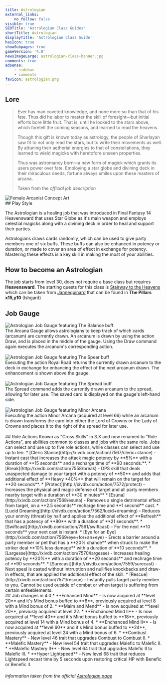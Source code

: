 ```yaml
---
title: Astrologian
external_links:
    no_follow: false
visible: true
SEOTitle: 'Astrologian Class Guides'
shortTitle: Astrologian
displayTitle: 'Astrologian Class Guide'
hasIcon: true
showSubpages: true
gameVersion: '4.0'
newsImageLarge: astrologian-class-banner.jpg
comments: true
adsense:
    - sidebar
    - comments
favicon: astrologian.png
---
```


## Lore
<div class="row">
  <div class="col-md-6">
      <blockquote>
          <p>Ever has man coveted knowledge, and none more so than that of his fate. Thus did he labor to master the skill of foresight—but initial efforts bore little fruit. That is, until he looked to the stars above, which foretell the coming seasons, and learned to read the heavens.</p>
          <p>Though this gift is known today as astrology, the people of Sharlayan saw fit to not only read the stars, but to write their movements as well. By attuning their aetherial energies to that of constellations, they learned to wield magicks with heretofore unseen properties.</p>
          <p>Thus was astromancy born—a new form of magick which grants its users power over fate. Employing a star globe and divining deck in their miraculous deeds, fortune always smiles upon these masters of arcana.</p>
          <footer>Taken from the <cite title="Source Title">official job description</cite></footer>
    </blockquote>
  </div>
  
  <div class="col-md-4">
      <img src="http://fellcleave.com/user/pages/04.jobs/01.astrologian/astrologian-concept-art.png" alt="Female Arcanist Concept Art">
  </div>   
</div>
## Play Style

The Astrologian is a healing job that was introduced in Final Fantasy 14 Heavensward that uses Star Globe as it's main weapon and employs celestial magicks along with a divining deck in order to heal and support their parties.

Astrologians draws cards randomly, which can be used to give party members one of six buffs. These buffs can also be enhanced in potency or duration, or made to cover an area of effect in exchange for potency. Mastering these effects is a key skill in making the most of your abilities.

## How to become an Astrologian
The job starts from level 30, does not require a base class but requires **Heavensward**. The starting quests for this class is [Stairway to the Heavens](http://xivdb.com/quest/67548/stairway+to+the+heavens) which can be taken from [Jannequinard](http://xivdb.com/npc/1012222/jannequinard) that can be found in **The Pillars x15,y10** (Ishgard)

## Job Gauge
<div class="row">
  <div class="col-md-5">
 <img src="http://fellcleave.com/user/pages/04.jobs/01.astrologian/astrologian-job-gauge-the-balance.png" alt="Astrologian Job Gauge featuring The Balance buff">
  </div>
   <div class="col-md-5">
      The Arcana Gauge allows astrologians to keep track of which cards (arcanum) are currently drawn. An arcanum is drawn by using the action Draw, and is placed in the middle of the gauge. Using the Draw command again executes the arcanum's corresponding action.
  </div>   
</div>
<br />
<div class="row">
  <div class="col-md-5">
      <img src="http://fellcleave.com/user/pages/04.jobs/01.astrologian/astrologian-job-gauge-the-spear.png" alt="Astrologian Job Gauge featuring The Spear buff">
  </div>
   <div class="col-md-5">
      Executing the action Royal Road returns the currently drawn arcanum to the deck in exchange for enhancing the effect of the next arcanum drawn. The enhancement is shown above the gauge.
  </div>   
</div>
<br />
<div class="row">
  <div class="col-md-5">
 <img src="http://fellcleave.com/user/pages/04.jobs/01.astrologian/astrologian-job-gauge-the-spread.png" alt="Astrologian Job Gauge featuring The Spread buff">
  </div>
   <div class="col-md-5">
      The Spread command adds the currently drawn arcanum to the spread, allowing for later use. The saved card is displayed on the gauge's left-hand side.
  </div>   
</div>
<br />
<div class="row">
  <div class="col-md-5">
 <img src="http://fellcleave.com/user/pages/04.jobs/01.astrologian/astrologian-job-gauge-minor-arcana.png" alt="Astrologian Job Gauge featuring Minor Arcana">
  </div>
   <div class="col-md-5">
      Executing the action Minor Arcana (acquired at level 66) while an arcanum is drawn transforms the card into either the Lord of Crowns or the Lady of Crowns and places it to the right of the spread for later use.
  </div>   
</div>
<br />
## Role Actions
Known as "Cross Skills" in 3.X and now renamed to "Role Actions", are abilities common to classes and jobs with the same role.
Jobs can select and use up to five role actions, while classes can select and use up to ten.
* [Cleric Stance](http://xivdb.com/action/7567/cleric+stance) - Instant cast that increases the attack magic potency by **5%** with a duration of **15 seconds** and a recharge time of **90 seconds.**.
* [Break](http://xivdb.com/action/7558/break) - DPS skill that deals unaspected damage to your target with a potency of **50** and adds that additional effect of **Heavy +40%** that will remain on the target for **20 seconds**.
* [Protect](http://xivdb.com/action/7572/protect) - Increases the physical and magic defense of target and all party members nearby target with a duration of **30 minutes**
* [Esuna](http://xivdb.com/action/7568/esuna) - Removes a single detrimental effect from target, on a **2.5 seconds** recharge time and **1 second** cast.
* [Lucid Dreaming](http://xivdb.com/action/7562/lucid+dreaming) - Reduces your enmity (threat) by half and applies the additional effect of **Refresh** that has a potency of **80** with a duration of **21 seconds**.
* [Swiftcast](http://xivdb.com/action/7561/swiftcast) - For the next **10 seconds** your next cast is instant. 
* [Eye for an Eye](http://xivdb.com/action/7569/eye+for+an+eye) - Erects a barrier around a party member or pet that has a **20% chance** when struck to make the striker deal **10% less damage** with a duration of **10 seconds**.
* [Largesse](http://xivdb.com/action/7570/largesse) - Increases healing potency by **20%** with a doration of **20 seconds** and rechrage time of **90 seconds**.
* [Surecast](http://xivdb.com/action/7559/surecast) - Next speel is casted without intrruption and nullifies knockbacks and draw-in effects, that are applied the additional effect of the skill. 
* [Rescue](http://xivdb.com/action/7571/rescue) - Instantly pulls target party member to you. Cannot be used outside of combat or when target is suffering from certain enfeeblements.

<br />
## Job changes in 4.0
* **Enhanced Mind** - Is now acquired at **level 20** and it's Mind bonus buffed to **8**, previously acquired at level 8 with a Mind bonus of 2.
* **Maim and Mend** - Is now acquired at **level 20**, previusly acquired at level 22.
* **Enchanced Mind II** - Is now acquired at **level 40** and it's Mind bonus buffed to **18**, previously acquired at level 14 with a Mind bonus of 4.
* **Enchanced Mind II** - Is now acquired at **level 60** and it's Mind bonus buffed to **24**, previously acquired at level 24 with a Mind bonus of 6.
* **Combust Mastery** - New level 46 trait that upgrades Combust to Combust II.
* **Malefic Mastery** - New level 54 trait that upgrades Malefic to Malefic II.
* **Malefic Mastery II** - New level 64 trait that upgrades Malefic II to Malefic III.
* **Hyper Lightspeed** - New level 68 trait that reduces Lightspeed recast time by 5 seconds upon restoring critical HP with Benefic or Benefic II.



###### Information taken from the official <a href="http://na.finalfantasyxiv.com/jobguide/astrologian/">Astrologian page</a>